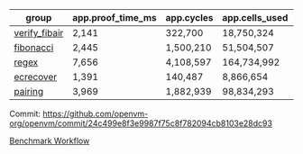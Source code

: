 | group | app.proof_time_ms | app.cycles | app.cells_used | leaf.proof_time_ms | leaf.cycles | leaf.cells_used |
| -- | -- | -- | -- | -- | -- | -- |
| [verify_fibair](https://github.com/openvm-org/openvm/blob/benchmark-results/benchmarks-pr/2008/verify_fibair-24c499e8f3e9987f75c8f782094cb8103e28dc93.md) | 2,141 |  322,700 |  18,750,324 |- | - | - |
| [fibonacci](https://github.com/openvm-org/openvm/blob/benchmark-results/benchmarks-pr/2008/fibonacci-24c499e8f3e9987f75c8f782094cb8103e28dc93.md) | 2,445 |  1,500,210 |  51,504,507 |- | - | - |
| [regex](https://github.com/openvm-org/openvm/blob/benchmark-results/benchmarks-pr/2008/regex-24c499e8f3e9987f75c8f782094cb8103e28dc93.md) | 7,656 |  4,108,597 |  164,734,992 |- | - | - |
| [ecrecover](https://github.com/openvm-org/openvm/blob/benchmark-results/benchmarks-pr/2008/ecrecover-24c499e8f3e9987f75c8f782094cb8103e28dc93.md) | 1,391 |  140,487 |  8,866,654 |- | - | - |
| [pairing](https://github.com/openvm-org/openvm/blob/benchmark-results/benchmarks-pr/2008/pairing-24c499e8f3e9987f75c8f782094cb8103e28dc93.md) | 3,969 |  1,882,939 |  98,834,293 |- | - | - |


Commit: https://github.com/openvm-org/openvm/commit/24c499e8f3e9987f75c8f782094cb8103e28dc93

[Benchmark Workflow](https://github.com/openvm-org/openvm/actions/runs/17131547406)
